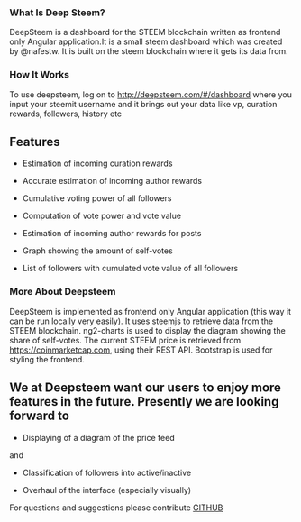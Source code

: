 ### What Is Deep Steem?

DeepSteem is a dashboard for the STEEM blockchain written as frontend only Angular application.It is a small steem dashboard which was created by @nafestw. It is built on the steem blockchain where it gets its data from. 


### How It Works 

To use deepsteem, log on to http://deepsteem.com/#/dashboard where you input your steemit username and it brings out your data like vp, curation rewards, followers, history etc



## Features 

* Estimation of incoming curation rewards

* Accurate estimation of incoming author rewards

* Cumulative voting power of all followers

* Computation of vote power and vote value

* Estimation of incoming author rewards for posts

* Graph showing the amount of self-votes

* List of followers with cumulated vote value of all 
 followers




### More About Deepsteem

DeepSteem is implemented as frontend only Angular application (this way it can be run locally very easily). It uses steemjs to retrieve data from the STEEM blockchain. ng2-charts is used to display the diagram showing the share of self-votes. The current STEEM price is retrieved from https://coinmarketcap.com, using their REST API. Bootstrap is used for styling the frontend.



## We at Deepsteem want our users to enjoy more features in the future. Presently we are looking forward to 




* Displaying of a diagram of the price feed

and 

* Classification of followers into active/inactive

* Overhaul of the interface (especially visually)





For questions and suggestions please contribute [GITHUB](https://github.com/nafest/deepsteem)


